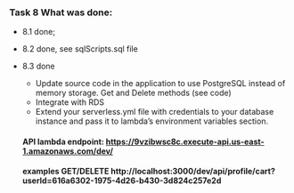 ### Task 8  What was done:
- 8.1 done;
- 8.2 done, see sqlScripts.sql file
- 8.3 done
  - Update source code in the application to use PostgreSQL instead of memory storage.
   Get and Delete methods (see code)
  - Integrate with RDS
  - Extend your serverless.yml file with credentials to your database instance and pass it to lambda’s environment variables section.
  
  #### API lambda endpoint: https://9vzibwsc8c.execute-api.us-east-1.amazonaws.com/dev/

  #### examples GET/DELETE http://localhost:3000/dev/api/profile/cart?userId=616a6302-1975-4d26-b430-3d824c257e2d


   
    




